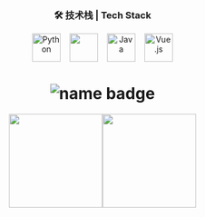 <h3 align="center">🛠 技术栈 | Tech Stack</h3>

<div align="center" style="display: flex; justify-content: center; gap: 16px;">
  <img src="https://cdn.jsdelivr.net/gh/devicons/devicon/icons/python/python-original.svg" alt="Python" width="50" height="50"/>
    <img src="https://cdn.jsdelivr.net/gh/devicons/devicon/icons/cplusplus/cplusplus-original.svg" width="50" height="50"/>
  <img src="https://cdn.jsdelivr.net/gh/devicons/devicon/icons/java/java-original.svg" alt="Java" width="50" height="50"/>
  <img src="https://cdn.jsdelivr.net/gh/devicons/devicon/icons/vuejs/vuejs-original.svg" alt="Vue.js" width="50" height="50"/>
</div>


<h1 align="center">
  <img src="https://img.shields.io/badge/ViperEkura-%F0%9F%94%A5%20Full%20Stack%20Explorer-blueviolet?style=for-the-badge&logo=github" alt="name badge" />
</h1>


<div align="center" style="display: flex; justify-content: center">
  <a href="https://github-readme-stats.vercel.app/api?username=ViperEkura&show_icons=true&theme=vue">
    <img height="165" src="https://github-readme-stats.vercel.app/api?username=ViperEkura&show_icons=true&theme=vue" />
  </a>
  <a href="ttps://github-readme-stats.vercel.app/api/top-langs/?username=ViperEkura&layout=compact&theme=vue&cache_seconds=60">
    <img height="165" src="https://github-readme-stats.vercel.app/api/top-langs/?username=ViperEkura&layout=compact&theme=vue&cache_seconds=60" />
  </a>
</div>
